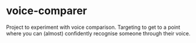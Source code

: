 # voice-comparer
Project to experiment with voice comparison. Targeting to get to a point where you can (almost) confidently recognise someone through their voice.
